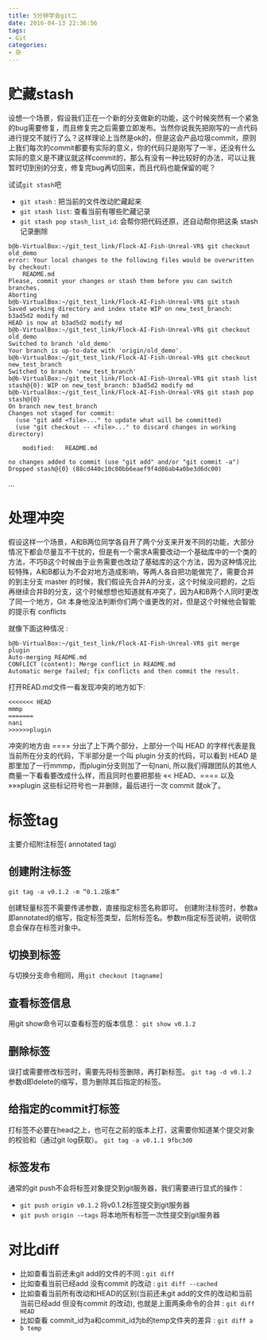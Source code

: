 ```yaml
---
title: 5分钟学会git二
date: 2016-04-13 22:36:56
tags: 
- Git
categories:
- 杂
---
```


# 贮藏stash

设想一个场景，假设我们正在一个新的分支做新的功能，这个时候突然有一个紧急的bug需要修复，而且修复完之后需要立即发布。当然你说我先把刚写的一点代码进行提交不就行了么？这样理论上当然是ok的，但是这会产品垃圾commit，原则上我们每次的commit都要有实际的意义，你的代码只是刚写了一半，还没有什么实际的意义是不建议就这样commit的，那么有没有一种比较好的办法，可以让我暂时切到别的分支，修复完bug再切回来，而且代码也能保留的呢？

试试`git stash`吧

- `git stash` : 把当前的文件改动贮藏起来
- `git stash list`: 查看当前有哪些贮藏记录
- `git stash pop stash_list_id`: 会帮你把代码还原，还自动帮你把这条 stash 记录删除

```
b@b-VirtualBox:~/git_test_link/Flock-AI-Fish-Unreal-VR$ git checkout old_demo 
error: Your local changes to the following files would be overwritten by checkout:
	README.md
Please, commit your changes or stash them before you can switch branches.
Aborting
b@b-VirtualBox:~/git_test_link/Flock-AI-Fish-Unreal-VR$ git stash 
Saved working directory and index state WIP on new_test_branch: b3ad5d2 modify md
HEAD is now at b3ad5d2 modify md
b@b-VirtualBox:~/git_test_link/Flock-AI-Fish-Unreal-VR$ git checkout old_demo 
Switched to branch 'old_demo'
Your branch is up-to-date with 'origin/old_demo'.
b@b-VirtualBox:~/git_test_link/Flock-AI-Fish-Unreal-VR$ git checkout new_test_branch 
Switched to branch 'new_test_branch'
b@b-VirtualBox:~/git_test_link/Flock-AI-Fish-Unreal-VR$ git stash list
stash@{0}: WIP on new_test_branch: b3ad5d2 modify md
b@b-VirtualBox:~/git_test_link/Flock-AI-Fish-Unreal-VR$ git stash pop stash@{0}
On branch new_test_branch
Changes not staged for commit:
  (use "git add <file>..." to update what will be committed)
  (use "git checkout -- <file>..." to discard changes in working directory)

	modified:   README.md

no changes added to commit (use "git add" and/or "git commit -a")
Dropped stash@{0} (88cd440c10c80bb6eaef9f4d86ab4a0be3d6dc00)

```

... <!-- more -->

# 处理冲突

假设这样一个场景，A和B两位同学各自开了两个分支来开发不同的功能，大部分情况下都会尽量互不干扰的，但是有一个需求A需要改动一个基础库中的一个类的方法，不巧B这个时候由于业务需要也改动了基础库的这个方法，因为这种情况比较特殊，A和B都认为不会对地方造成影响，等两人各自把功能做完了，需要合并的到主分支 master 的时候，我们假设先合并A的分支，这个时候没问题的，之后再继续合并B的分支，这个时候想想也知道就有冲突了，因为A和B两个人同时更改了同一个地方，Git 本身他没法判断你们两个谁更改的对，但是这个时候他会智能的提示有 conflicts

就像下面这种情况 : 
```
b@b-VirtualBox:~/git_test_link/Flock-AI-Fish-Unreal-VR$ git merge plugin 
Auto-merging README.md
CONFLICT (content): Merge conflict in README.md
Automatic merge failed; fix conflicts and then commit the result.
```

打开READ.md文件一看发现冲突的地方如下: 
```
<<<<<<< HEAD
mmmp
=======
nani
>>>>>>plugin
```

冲突的地方由 ==== 分出了上下两个部分，上部分一个叫 HEAD 的字样代表是我当前所在分支的代码，下半部分是一个叫 plugin 分支的代码，可以看到 HEAD 是那里加了一行mmmp，而plugin分支则加了一句nani, 所以我们得跟团队的其他人商量一下看看要改成什么样，而且同时也要把那些 «< HEAD、==== 以及 »»»plugin 这些标记符号也一并删除，最后进行一次 commit 就ok了。

# 标签tag


主要介绍附注标签( annotated tag)

## 创建附注标签

`git tag -a v0.1.2 -m “0.1.2版本”`

创建轻量标签不需要传递参数，直接指定标签名称即可。
创建附注标签时，参数a即annotated的缩写，指定标签类型，后附标签名。参数m指定标签说明，说明信息会保存在标签对象中。

## 切换到标签

与切换分支命令相同，用`git checkout [tagname]`

## 查看标签信息

用git show命令可以查看标签的版本信息：
`git show v0.1.2`

## 删除标签

误打或需要修改标签时，需要先将标签删除，再打新标签。
`git tag -d v0.1.2`
参数d即delete的缩写，意为删除其后指定的标签。

## 给指定的commit打标签

打标签不必要在head之上，也可在之前的版本上打，这需要你知道某个提交对象的校验和（通过git log获取）。
`git tag -a v0.1.1 9fbc3d0`

## 标签发布

通常的git push不会将标签对象提交到git服务器，我们需要进行显式的操作：

- `git push origin v0.1.2`  将v0.1.2标签提交到git服务器
- `git push origin -–tags` 将本地所有标签一次性提交到git服务器


# 对比diff


- 比如查看当前还未git add的文件的不同 : `git diff`
- 比如查看当前已经add 没有commit 的改动 :  `git diff --cached`
- 比如查看当前所有改动和HEAD的区别(当前还未git add的文件的改动和当前当前已经add 但没有commit 的改动), 也就是上面两条命令的合并 : `git diff HEAD`
- 比如查看 commit_id为a和commit_id为b的temp文件夹的差异 : `git diff a b temp`

